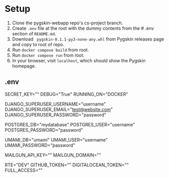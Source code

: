 # Setup

1. Clone the pygskin-webapp repo's cs-project branch.
2. Create `.env` file at the root with the dummy contents from the # .env section of `README.md`.
3. Download ` pygskin-0.1.1-py3-none-any.whl` from Pygskin releases page and copy to root of repo.
4. Run `docker compose build` from root.
5. Run `docker compose run` from root.
6. In your browser, visit `localhost`, which should show the Pygskin homepage.

## .env

SECRET_KEY=""
DEBUG="True"
RUNNING_ON="DOCKER"

DJANGO_SUPERUSER_USERNAME="username"
DJANGO_SUPERUSER_EMAIL="test@website.com"
DJANGO_SUPERUSER_PASSWORD="password"

POSTGRES_DB="mydatabase"
POSTGRES_USER="username"
POSTGRES_PASSWORD="password"

UMAMI_DB="umami"
UMAMI_USER="username"
UMAMI_PASSWORD="password"

MAILGUN_API_KEY=""
MAILGUN_DOMAIN=""

RTE="DEV"
GITHUB_TOKEN=""
DIGITALOCEAN_TOKEN=""
FULL_ACCESS=""
